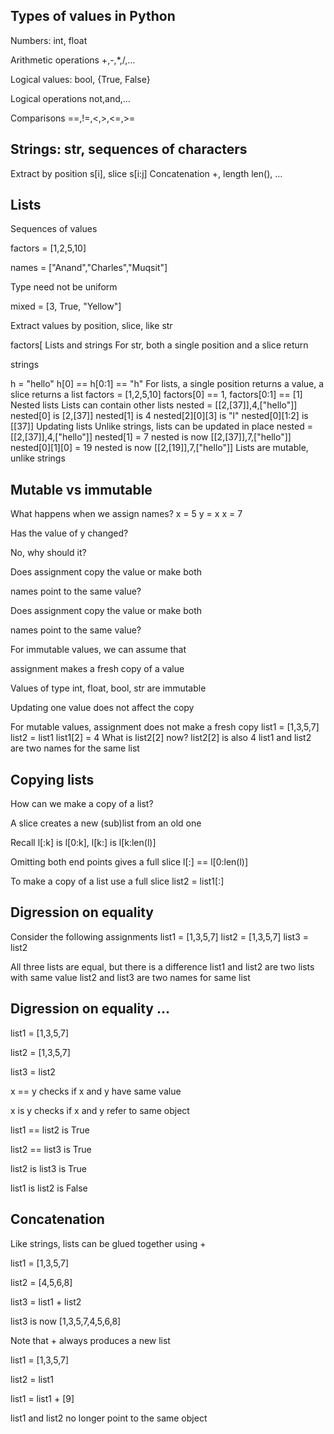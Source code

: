 ## Types of values in Python

Numbers: int, float

Arithmetic operations +,-,*,/,…

Logical values: bool, {True, False}

Logical operations not,and,…

Comparisons ==,!=,<,>,<=,>=

## Strings: str, sequences of characters

Extract by position s[i], slice s[i:j]
Concatenation +, length len(), …

## Lists

Sequences of values

factors = [1,2,5,10]

names = ["Anand","Charles","Muqsit"]

Type need not be uniform

mixed = [3, True, "Yellow"]

Extract values by position, slice, like str

factors[
Lists and strings
For str, both a single position and a slice return

strings

h = "hello"
h[0] == h[0:1] == "h"
For lists, a single position returns a value, a slice
returns a list
factors = [1,2,5,10]
factors[0] == 1, factors[0:1] == [1]
Nested lists
Lists can contain other lists
nested = [[2,[37]],4,["hello"]]
nested[0] is [2,[37]]
nested[1] is 4
nested[2][0][3] is "l"
nested[0][1:2] is [[37]]
Updating lists
Unlike strings, lists can be updated in place
nested = [[2,[37]],4,["hello"]]
nested[1] = 7
nested is now [[2,[37]],7,["hello"]]
nested[0][1][0] = 19
nested is now [[2,[19]],7,["hello"]]
Lists are mutable, unlike strings

## Mutable vs immutable

What happens when we assign names?
x = 5
y = x
x = 7

Has the value of y changed?

No, why should it?

Does assignment copy the value or make both

names point to the same value?

Does assignment copy the value or make both

names point to the same value?

For immutable values, we can assume that

assignment makes a fresh copy of a value

Values of type int, float, bool, str are
immutable

Updating one value does not affect the copy

For mutable values, assignment does not make a
fresh copy
list1 = [1,3,5,7]
list2 = list1
list1[2] = 4
What is list2[2] now?
list2[2] is also 4
list1 and list2 are two names for the same list

## Copying lists

How can we make a copy of a list?

A slice creates a new (sub)list from an old one

Recall l[:k] is l[0:k], l[k:] is l[k:len(l)]

Omitting both end points gives a full slice
l[:] == l[0:len(l)]

To make a copy of a list use a full slice
list2 = list1[:]

## Digression on equality

Consider the following assignments
list1 = [1,3,5,7]
list2 = [1,3,5,7]
list3 = list2

All three lists are equal, but there is a difference
list1 and list2 are two lists with same value
list2 and list3 are two names for same list

## Digression on equality …

list1 = [1,3,5,7]

list2 = [1,3,5,7]

list3 = list2

x == y checks if x and y have same value

x is y checks if x and y refer to same object

list1 == list2 is True

list2 == list3 is True

list2 is list3 is True

list1 is list2 is False

## Concatenation

Like strings, lists can be glued together using +

list1 = [1,3,5,7]

list2 = [4,5,6,8]

list3 = list1 + list2

list3 is now [1,3,5,7,4,5,6,8]

Note that + always produces a new list

list1 = [1,3,5,7]

list2 = list1

list1 = list1 + [9]

list1 and list2 no longer point to the same object
